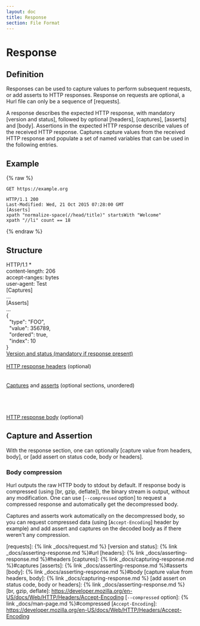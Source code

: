 ```yaml
---
layout: doc
title: Response
section: File Format
---
```

# Response

## Definition

Responses can be used to capture values to perform subsequent requests, or add asserts to HTTP responses. Response on
requests are optional, a Hurl file can only be a sequence of [requests].

A response describes the expected HTTP response, with mandatory [version and status], followed by optional [headers],
[captures], [asserts] and [body]. Assertions in the expected HTTP response describe values of the received HTTP response.
Captures capture values from the received HTTP response and populate a set of named variables that can be used
in the following entries.

## Example

{% raw %}
```hurl
GET https://example.org

HTTP/1.1 200
Last-Modified: Wed, 21 Oct 2015 07:28:00 GMT
[Asserts]
xpath "normalize-space(//head/title)" startsWith "Welcome"
xpath "//li" count == 18
```
{% endraw %}


## Structure

<div class="hurl-structure-schema">
  <div class="hurl-structure">
    <div class="hurl-structure-col-0">
        <div class="hurl-part-0">
            HTTP/1.1 *
        </div>
        <div class=" hurl-part-1">
            content-length: 206<br>accept-ranges: bytes<br>user-agent: Test
        </div>
        <div class="hurl-part-2">
            [Captures]<br>...
        </div>
        <div class="hurl-part-2">
            [Asserts]<br>...
        </div>
        <div class="hurl-part-3">
            {<br>
            &nbsp;&nbsp;"type": "FOO",<br>
            &nbsp;&nbsp;"value": 356789,<br>
            &nbsp;&nbsp;"ordered": true,<br>
            &nbsp;&nbsp;"index": 10<br>
            }
        </div>
    </div>
    <div class="hurl-structure-col-1">
        <div class="hurl-request-explanation-part-0">
            <a href="/docs/asserting-response.html#version-status">Version and status (mandatory if response present)</a>
        </div>
        <div class="hurl-request-explanation-part-1">
            <br><a href="/docs/asserting-response.html#headers">HTTP response headers</a> (optional)
        </div>
        <div class="hurl-request-explanation-part-2">
            <br>
            <br>
        </div>
        <div class="hurl-request-explanation-part-2">
            <a href="/docs/capturing-response.html">Captures</a> and <a href="/docs/asserting-response.html#asserts">asserts</a> (optional sections, unordered)
        </div>
        <div class="hurl-request-explanation-part-2">
          <br>
          <br>
          <br>
          <br>
        </div>
        <div class="hurl-request-explanation-part-3">
            <a href="/docs/asserting-response.html#body">HTTP response body</a> (optional)
        </div>
    </div>
</div>
</div>


## Capture and Assertion

With the response section, one can optionally [capture value from headers, body],
or [add assert on status code, body or headers].

### Body compression

Hurl outputs the raw HTTP body to stdout by default. If response body is compressed (using [br, gzip, deflate]),
the binary stream is output, without any modification. One can use [`--compressed` option]
to request a compressed response and automatically get the decompressed body.

Captures and asserts work automatically on the decompressed body, so you can request compressed data (using [`Accept-Encoding`]
header by example) and add assert and captures on the decoded body as if there weren't any compression.


[requests]: {% link _docs/request.md %}
[version and status]: {% link _docs/asserting-response.md %}#url
[headers]: {% link _docs/asserting-response.md %}#headers
[captures]: {% link _docs/capturing-response.md %}#captures
[asserts]: {% link _docs/asserting-response.md %}#asserts
[body]: {% link _docs/asserting-response.md %}#body
[capture value from headers, body]: {% link _docs/capturing-response.md %}
[add assert on status code, body or headers]: {% link _docs/asserting-response.md %}
[br, gzip, deflate]: https://developer.mozilla.org/en-US/docs/Web/HTTP/Headers/Accept-Encoding
[`--compressed` option]: {% link _docs/man-page.md %}#compressed
[`Accept-Encoding`]: https://developer.mozilla.org/en-US/docs/Web/HTTP/Headers/Accept-Encoding
